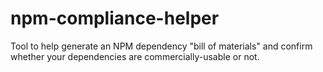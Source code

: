 # npm-compliance-helper
Tool to help generate an NPM dependency "bill of materials" and confirm whether your dependencies are commercially-usable or not.
